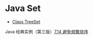 # Java Set

- [Class TreeSet<E>](https://docs.oracle.com/javase/8/docs/api/java/util/TreeSet.html)

Java 经典实例（第三版）[7.14 避免频繁排序](https://gitee.com/mrhuangyuhui/notes/blob/master/books/java/java-cookbook-3e/ch07.md#714-%E9%81%BF%E5%85%8D%E9%A2%91%E7%B9%81%E6%8E%92%E5%BA%8F)